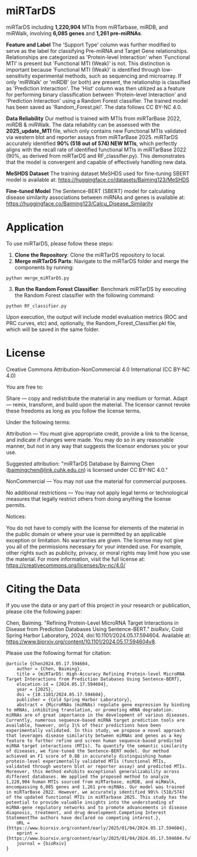 # miRTarDS
miRTarDS including **1,220,904** MTIs from miRTarbase, miRDB, and miRWalk, involving **6,085 genes** and **1,261 pre-miRNAs**. 

**Feature and Label**
The 'Support Type' column was further modified to serve as the label for classifying Pre-miRNA and Target Gene relationships. Relationships are categorized as 'Protein-level Interaction' when 'Functional MTI' is present but 'Functional MTI (Weak)' is not. This distinction is important because 'Functional MTI (Weak)' is identified through low-sensitivity experimental methods, such as sequencing and microarray. If only 'miRWalk' or 'miRDB' (or both) are present, the relationship is classified as 'Prediction Interaction'. The 'Hist' column was then utilized as a feature for performing binary classification between 'Protein-level Interaction' and 'Prediction Interaction' using a Random Forest classifier. The trained model has been saved as 'Random_Forest.pkl'. The data follows CC BY-NC 4.0.

**Data Reliability**
Our method is trained with MTIs from miRTarBase 2022, miRDB & miRWalk. The data reliability can be assessed with the **2025_update_MTI** file, which only contains new Functional MTIs validated via western blot and reporter assays from miRTarBase 2025. miRTarDS accurately identified **90% (518 out of 574) NEW MTIs**, which perfectly aligns with the recall rate of identified functional MTIs in miRTarBase 2022 (90%, as derived from miRTarDS and RF_classifier.py). This demonstrates that the model is convergent and capable of effectively handling new data.

**MeSHDS Dataset**
The training dataset MeSHDS used for fine-tuning SBERT model is available at: https://huggingface.co/datasets/Baiming123/MeSHDS

**Fine-tuned Model**
The Sentence-BERT (SBERT) model for calculating disease similarity associations between miRNAs and genes is available at: https://huggingface.co/Baiming123/Calcu_Disease_Similarity

# Application
To use miRTarDS, please follow these steps:
1. **Clone the Repository**: Clone the miRTarDS repository to local.
2. **Merge miRTarDS Parts**: Navigate to the miRTarDS folder and merge the components by running:
```
python merge_miRTarDS.py
```
3. **Run the Random Forest Classifier**: Benchmark miRTarDS by executing the Random Forest classifier with the following command:
```
python RF_classifier.py
```
Upon execution, the output will include model evaluation metrics (ROC and PRC curves, etc) and, optionally, the Random_Forest_Classifier.pkl file, which will be saved in the same folder.

# License
Creative Commons Attribution-NonCommercial 4.0 International (CC BY-NC 4.0)

You are free to:

Share — copy and redistribute the material in any medium or format.
Adapt — remix, transform, and build upon the material.
The licensor cannot revoke these freedoms as long as you follow the license terms.

Under the following terms:

Attribution — You must give appropriate credit, provide a link to the license, and indicate if changes were made. You may do so in any reasonable manner, but not in any way that suggests the licensor endorses you or your use.

Suggested attribution:
"miRTarDS Database by Baiming Chen (baimingchen@link.cuhk.edu.cn) is licensed under CC BY-NC 4.0."

NonCommercial — You may not use the material for commercial purposes.

No additional restrictions — You may not apply legal terms or technological measures that legally restrict others from doing anything the license permits.

Notices:

You do not have to comply with the license for elements of the material in the public domain or where your use is permitted by an applicable exception or limitation.
No warranties are given. The license may not give you all of the permissions necessary for your intended use. For example, other rights such as publicity, privacy, or moral rights may limit how you use the material.
For more information, visit the full license at:
https://creativecommons.org/licenses/by-nc/4.0/

# Citing the Data

If you use the data or any part of this project in your research or publication, please cite the following paper:

Chen, Baiming. "Refining Protein-Level MicroRNA Target Interactions in Disease from Prediction Databases Using Sentence-BERT." *bioRxiv*, Cold Spring Harbor Laboratory, 2024, doi:10.1101/2024.05.17.594604. Available at: https://www.biorxiv.org/content/10.1101/2024.05.17.594604v8.

Please use the following format for citation:
```
@article {Chen2024.05.17.594604,
	author = {Chen, Baiming},
	title = {miRTarDS: High-Accuracy Refining Protein-level MicroRNA Target Interactions from Prediction Databases Using Sentence-BERT},
	elocation-id = {2024.05.17.594604},
	year = {2025},
	doi = {10.1101/2024.05.17.594604},
	publisher = {Cold Spring Harbor Laboratory},
	abstract = {MicroRNAs (miRNAs) regulate gene expression by binding to mRNAs, inhibiting translation, or promoting mRNA degradation. miRNAs are of great importance in the development of various diseases. Currently, numerous sequence-based miRNA target prediction tools are available, however, only 1\% of their predictions have been experimentally validated. In this study, we propose a novel approach that leverages disease similarity between miRNAs and genes as a key feature to further refine and screen human sequence-based predicted miRNA target interactions (MTIs). To quantify the semantic similarity of diseases, we fine-tuned the Sentence-BERT model. Our method achieved an F1 score of 0.88 in accurately distinguishing human protein-level experimentally validated MTIs (functional MTIs, validated through western blot or reporter assay) and predicted MTIs. Moreover, this method exhibits exceptional generalizability across different databases. We applied the proposed method to analyze 1,220,904 human MTIs sourced from miRTarbase, miRDB, and miRWalk, encompassing 6,085 genes and 1,261 pre-miRNAs. Our model was trained in miRTarBase 2022. However, we accurately identified 90\% (518/574) of the updated functional MTIs in miRTarbase 2025. This study has the potential to provide valuable insights into the understanding of miRNA-gene regulatory networks and to promote advancements in disease diagnosis, treatment, and drug development.Competing Interest StatementThe authors have declared no competing interest.},
	URL = {https://www.biorxiv.org/content/early/2025/01/04/2024.05.17.594604},
	eprint = {https://www.biorxiv.org/content/early/2025/01/04/2024.05.17.594604.full.pdf},
	journal = {bioRxiv}
}
```


